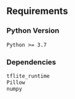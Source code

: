 ## Requirements

### Python Version
``` Python >= 3.7 ```

### Dependencies

```bash
tflite_runtime
Pillow
numpy
```
